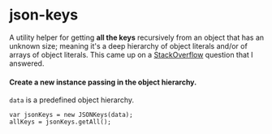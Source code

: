 json-keys
=========

A utility helper for getting **all the keys** recursively from an object that has an unknown size; meaning it's a deep hierarchy of object literals and/or of arrays of object literals. This came up on a  [StackOverflow](http://stackoverflow.com/questions/26560435/html5-json-multidimensional-arrays-keys-with-javascript-or-jquery/26563494#26563494) question that I answered.


#### Create a new instance passing in the object hierarchy.

`data` is a predefined object hierarchy.

    var jsonKeys = new JSONKeys(data);
    allKeys = jsonKeys.getAll();

